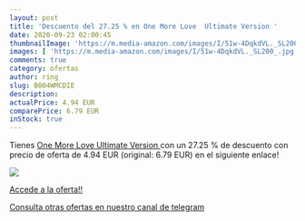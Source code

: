 ```yaml
---
layout: post
title: 'Descuento del 27.25 % en One More Love  Ultimate Version '
date: 2020-09-23 02:00:45
thumbnailImage: 'https://m.media-amazon.com/images/I/51w-4DqkdVL._SL200_.jpg'
images: [ 'https://m.media-amazon.com/images/I/51w-4DqkdVL._SL200_.jpg' ]
comments: true
category: ofertas
author: ring
slug: B004WMCDIE
description:
actualPrice: 4.94 EUR
comparePrice: 6.79 EUR
inStock: true
---
```


Tienes [One More Love  Ultimate Version ](https://www.amazon.com/dp/B004WMCDIE/?tag=redken08-20) con un 27.25 % de descuento con precio de oferta de 4.94 EUR (original: 6.79 EUR) en el siguiente enlace!

[![](https://m.media-amazon.com/images/I/51w-4DqkdVL._SL200_.jpg)](https://www.amazon.com/dp/B004WMCDIE/?tag=redken08-20)

[Accede a la oferta!!](https://www.amazon.com/dp/B004WMCDIE/?tag=redken08-20)

[Consulta otras ofertas en nuestro canal de telegram](https://t.me/s/ofertas25)
